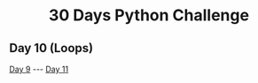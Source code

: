 <h1 align="center">30 Days Python Challenge</h1>
<h2>Day 10 (Loops)</h2>

<a href="Day9.md">Day 9</a> --- <a href="Day11.md">Day 11</a>